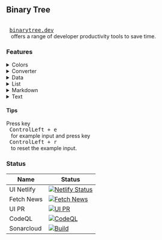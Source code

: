 ## Binary Tree

<kbd> <br> [binarytree.dev](https://binarytree.dev) <br> </kbd> offers a range of developer productivity tools to save time.

### Features

<details>
  <summary>Colors</summary>

- <kbd>[Color Picker](https://binarytree.dev/cp)</kbd>
- <kbd>[Shades](https://binarytree.dev/colors/shades)</kbd>

</details>

<details>
  <summary>Converter</summary>

- <kbd>[Base64](https://binarytree.dev/base_64)</kbd>
- <kbd>[Pixel Converter](https://binarytree.dev/pixel_converter)</kbd>

</details>

<details>
  <summary>Data</summary>

- <kbd>[Data Generator](https://binarytree.dev/data_gen)</kbd>
- <kbd>[Image Generator From Colors](https://binarytree.dev/igfc)</kbd>
- <kbd>[Sorting](https://binarytree.dev/sorting)</kbd>

</details>

<details>
  <summary>List</summary>

- <kbd>[Blog](https://binarytree.dev/list/blog)</kbd>
- <kbd>[Book](https://binarytree.dev/list/book)</kbd>
- <kbd>[Course](https://binarytree.dev/list/course)</kbd>
- <kbd>[Github](https://binarytree.dev/list/github)</kbd>
- <kbd>[Icon](https://binarytree.dev/icon)</kbd>
- <kbd>[Movie](https://binarytree.dev/list/movie)</kbd>
- <kbd>[Plugin](https://binarytree.dev/list/plugin)</kbd>
- <kbd>[Tool](https://binarytree.dev/list/tool)</kbd>
- <kbd>[TV Series](https://binarytree.dev/list/tv-series)</kbd>
- <kbd>[Youtube](https://binarytree.dev/list/youtube)</kbd>

</details>

<details>
  <summary>Markdown</summary>

- <kbd>[Markdown Editor](https://binarytree.dev/me)</kbd>
- <kbd>[Table Of Content](https://binarytree.dev/toc)</kbd>
- <kbd>[Markdown Table Generator](https://binarytree.dev/md_table_generator)</kbd>

</details>

<details>
  <summary>Text</summary>

- <kbd>[Text Editor](https://binarytree.dev/te)</kbd>

</details>

#### Tips

Press key <kbd> <br> ControlLeft + e <br> </kbd> for example input and press key <kbd> <br> ControlLeft + r <br> </kbd> to reset the example input.

### Status

| Name       | Status                                                                                                                                                                         |
| ---------- | -------------------------------------------------------------------------------------------------------------------------------------------------------------------------------|
| UI Netlify | [![Netlify Status](https://api.netlify.com/api/v1/badges/304f7283-52f9-4f01-918a-9d35c3257fb0/deploy-status)](https://app.netlify.com/sites/binarytree-dev/deploys)            |
| Fetch News | [![Fetch News](https://github.com/lifeparticle/binarytree/actions/workflows/news.yml/badge.svg)](https://github.com/lifeparticle/binarytree/actions/workflows/news.yml)        |
| UI PR      | [![UI PR](https://github.com/lifeparticle/binarytree/actions/workflows/ui-pr.yml/badge.svg)](https://github.com/lifeparticle/binarytree/actions/workflows/ui-pr.yml)           |
| CodeQL     | [![CodeQL](https://github.com/lifeparticle/binarytree/actions/workflows/codeql.yml/badge.svg)](https://github.com/lifeparticle/binarytree/actions/workflows/codeql.yml)        |
| Sonarcloud | [![Build](https://github.com/lifeparticle/binarytree/actions/workflows/sonarcloud.yml/badge.svg)](https://github.com/lifeparticle/binarytree/actions/workflows/sonarcloud.yml) |
